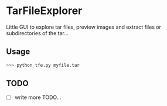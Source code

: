 # TarFileExplorer

Little GUI to explore tar files, preview images and extract files or subdirectories of the tar…


## Usage

```bash
>>> python tfe.py myfile.tar
```

## TODO

- [ ] write more TODO…
